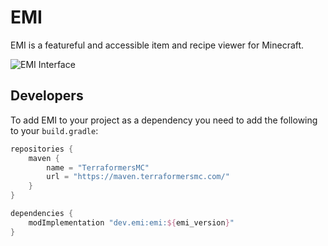 # EMI
EMI is a featureful and accessible item and recipe viewer for Minecraft.

![EMI Interface](https://i.imgur.com/Ctqbzkf.png)

## Developers
To add EMI to your project as a dependency you need to add the following to your `build.gradle`:
```gradle
repositories {
	maven {
		name = "TerraformersMC"
		url = "https://maven.terraformersmc.com/"
	}
}

dependencies {
	modImplementation "dev.emi:emi:${emi_version}"
}
```
